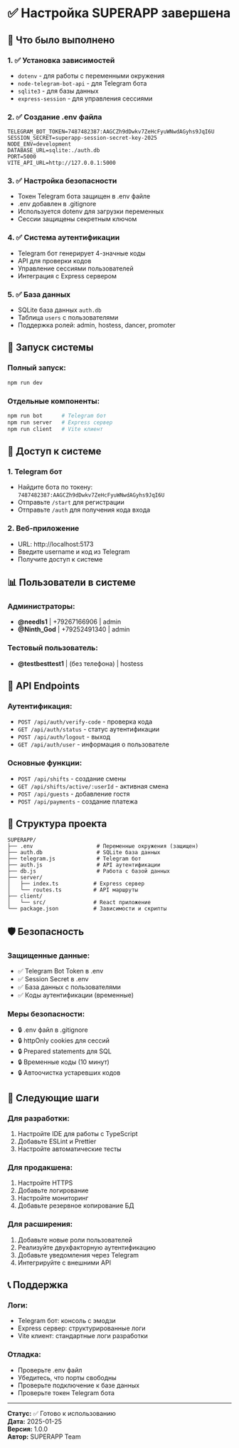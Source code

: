 # ✅ Настройка SUPERAPP завершена

## 🎉 Что было выполнено

### 1. ✅ Установка зависимостей
- `dotenv` - для работы с переменными окружения
- `node-telegram-bot-api` - для Telegram бота
- `sqlite3` - для базы данных
- `express-session` - для управления сессиями

### 2. ✅ Создание .env файла
```env
TELEGRAM_BOT_TOKEN=7487482387:AAGCZh9dDwkv7ZeHcFyuWNwdAGyhs9JqI6U
SESSION_SECRET=superapp-session-secret-key-2025
NODE_ENV=development
DATABASE_URL=sqlite:./auth.db
PORT=5000
VITE_API_URL=http://127.0.0.1:5000
```

### 3. ✅ Настройка безопасности
- Токен Telegram бота защищен в .env файле
- .env добавлен в .gitignore
- Используется dotenv для загрузки переменных
- Сессии защищены секретным ключом

### 4. ✅ Система аутентификации
- Telegram бот генерирует 4-значные коды
- API для проверки кодов
- Управление сессиями пользователей
- Интеграция с Express сервером

### 5. ✅ База данных
- SQLite база данных `auth.db`
- Таблица `users` с пользователями
- Поддержка ролей: admin, hostess, dancer, promoter

## 🚀 Запуск системы

### Полный запуск:
```bash
npm run dev
```

### Отдельные компоненты:
```bash
npm run bot      # Telegram бот
npm run server   # Express сервер
npm run client   # Vite клиент
```

## 🔐 Доступ к системе

### 1. Telegram бот
- Найдите бота по токену: `7487482387:AAGCZh9dDwkv7ZeHcFyuWNwdAGyhs9JqI6U`
- Отправьте `/start` для регистрации
- Отправьте `/auth` для получения кода входа

### 2. Веб-приложение
- URL: http://localhost:5173
- Введите username и код из Telegram
- Получите доступ к системе

## 📊 Пользователи в системе

### Администраторы:
- **@needls1** | +79267166906 | admin
- **@Ninth_God** | +79252491340 | admin

### Тестовый пользователь:
- **@testbesttest1** | (без телефона) | hostess

## 🔧 API Endpoints

### Аутентификация:
- `POST /api/auth/verify-code` - проверка кода
- `GET /api/auth/status` - статус аутентификации
- `POST /api/auth/logout` - выход
- `GET /api/auth/user` - информация о пользователе

### Основные функции:
- `POST /api/shifts` - создание смены
- `GET /api/shifts/active/:userId` - активная смена
- `POST /api/guests` - добавление гостя
- `POST /api/payments` - создание платежа

## 📁 Структура проекта

```
SUPERAPP/
├── .env                    # Переменные окружения (защищен)
├── auth.db                 # SQLite база данных
├── telegram.js             # Telegram бот
├── auth.js                 # API аутентификации
├── db.js                   # Работа с базой данных
├── server/
│   ├── index.ts           # Express сервер
│   └── routes.ts          # API маршруты
├── client/
│   └── src/               # React приложение
└── package.json           # Зависимости и скрипты
```

## 🛡️ Безопасность

### Защищенные данные:
- ✅ Telegram Bot Token в .env
- ✅ Session Secret в .env
- ✅ База данных с пользователями
- ✅ Коды аутентификации (временные)

### Меры безопасности:
- 🔒 .env файл в .gitignore
- 🔒 httpOnly cookies для сессий
- 🔒 Prepared statements для SQL
- 🔒 Временные коды (10 минут)
- 🔒 Автоочистка устаревших кодов

## 🎯 Следующие шаги

### Для разработки:
1. Настройте IDE для работы с TypeScript
2. Добавьте ESLint и Prettier
3. Настройте автоматические тесты

### Для продакшена:
1. Настройте HTTPS
2. Добавьте логирование
3. Настройте мониторинг
4. Добавьте резервное копирование БД

### Для расширения:
1. Добавьте новые роли пользователей
2. Реализуйте двухфакторную аутентификацию
3. Добавьте уведомления через Telegram
4. Интегрируйте с внешними API

## 📞 Поддержка

### Логи:
- Telegram бот: консоль с эмодзи
- Express сервер: структурированные логи
- Vite клиент: стандартные логи разработки

### Отладка:
- Проверьте .env файл
- Убедитесь, что порты свободны
- Проверьте подключение к базе данных
- Проверьте токен Telegram бота

---

**Статус:** ✅ Готово к использованию  
**Дата:** 2025-01-25  
**Версия:** 1.0.0  
**Автор:** SUPERAPP Team 